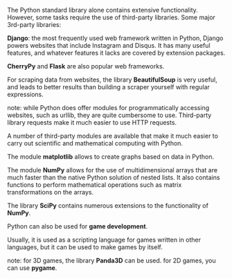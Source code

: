 The Python standard library alone contains extensive functionality. However, some tasks require the use of third-party libraries. Some major 3rd-party libraries:

**Django**: the most frequently used web framework written in Python, Django powers websites that include Instagram and Disqus. It has many useful features, and whatever features it lacks are covered by extension packages.

**CherryPy** and **Flask** are also popular web frameworks.

For scraping data from websites, the library **BeautifulSoup** is very useful, and leads to better results than building a scraper yourself with regular expressions.

note: while Python does offer modules for programmatically accessing websites, such as urllib, they are quite cumbersome to use. Third-party library requests make it much easier to use HTTP requests.

A number of third-party modules are available that make it much easier to carry out scientific and mathematical computing with Python.

The module **matplotlib** allows to create graphs based on data in Python.

The module **NumPy** allows for the use of multidimensional arrays that are much faster than the native Python solution of nested lists. It also contains functions to perform mathematical operations such as matrix transformations on the arrays.

The library **SciPy** contains numerous extensions to the functionality of **NumPy**.

Python can also be used for **game development**.

Usually, it is used as a scripting language for games written in other languages, but it can be used to make games by itself.

note: for 3D games, the library **Panda3D** can be used. for 2D games, you can use **pygame**.